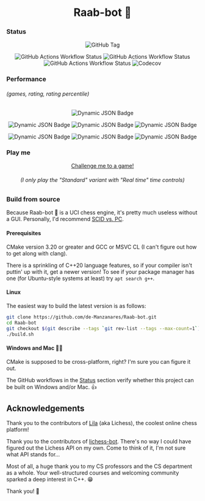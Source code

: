<div align="center">

# Raab-bot :rabbit:

</div>

### Status

<div align="center">

![GitHub Tag](https://img.shields.io/github/v/tag/de-Manzanares/Raab-bot?style=for-the-badge&label=latest&color=290b5e)

![GitHub Actions Workflow Status](https://img.shields.io/github/actions/workflow/status/de-Manzanares/Raab-bot/.github%2Fworkflows%2Fcmake-macos-latest.yml?logo=github&label=macos)
![GitHub Actions Workflow Status](https://img.shields.io/github/actions/workflow/status/de-Manzanares/Raab-bot/.github%2Fworkflows%2Fcmake-ubuntu-latest.yml?logo=github&label=ubuntu)
![GitHub Actions Workflow Status](https://img.shields.io/github/actions/workflow/status/de-Manzanares/Raab-bot/.github%2Fworkflows%2Fcmake-windows-latest.yml?logo=github&label=windows)
![Codecov](https://img.shields.io/codecov/c/github/de-Manzanares/Raab-bot)

</div>

### Performance

###### (games, rating, rating percentile)

<div align="center">

![Dynamic JSON Badge](https://img.shields.io/badge/dynamic/json?url=https%3A%2F%2Flichess.org%2Fapi%2Fuser%2FRaab-bot&query=%24.count.rated&logo=lichess&label=games&style=for-the-badge)

![Dynamic JSON Badge](https://img.shields.io/badge/dynamic/json?url=https%3A%2F%2Flichess.org%2Fapi%2Fuser%2FRaab-bot&query=perfs.bullet.rating&logo=lichess&label=bullet)
![Dynamic JSON Badge](https://img.shields.io/badge/dynamic/json?url=https%3A%2F%2Flichess.org%2Fapi%2Fuser%2FRaab-bot&query=perfs.blitz.rating&logo=lichess&label=blitz)
![Dynamic JSON Badge](https://img.shields.io/badge/dynamic/json?url=https%3A%2F%2Flichess.org%2Fapi%2Fuser%2FRaab-bot&query=perfs.rapid.rating&logo=lichess&label=rapid)

![Dynamic JSON Badge](https://img.shields.io/badge/dynamic/json?url=https%3A%2F%2Flichess.org%2Fapi%2Fuser%2FRaab-bot%2Fperf%2Fbullet&query=%24.percentile&suffix=%25&logo=lichess&label=bullet)
![Dynamic JSON Badge](https://img.shields.io/badge/dynamic/json?url=https%3A%2F%2Flichess.org%2Fapi%2Fuser%2FRaab-bot%2Fperf%2Fblitz&query=%24.percentile&suffix=%25&logo=lichess&label=blitz)
![Dynamic JSON Badge](https://img.shields.io/badge/dynamic/json?url=https%3A%2F%2Flichess.org%2Fapi%2Fuser%2FRaab-bot%2Fperf%2Frapid&query=%24.percentile&suffix=%25&logo=lichess&label=rapid)

</div>

### Play me

<div align="center">

[Challenge me to a game!](https://lichess.org/?user=Raab-bot#friend)

###### (I only play the "Standard" variant with "Real time" time controls)

</div>

### Build from source

Because Raab-bot 🐰 is a UCI chess engine, it's pretty much useless without a
GUI.
Personally, I'd recommend [SCID vs. PC](https://scidvspc.sourceforge.net/).

#### Prerequisites

CMake version 3.20 or greater and GCC or MSVC CL
(I can't figure out how to get along with clang).

There is a sprinkling of C++20 language features, so if your compiler isn't
puttin' up with it, get a newer version!
To see if your package manager has one (for Ubuntu-style systems at least)
try ```apt search g++```.

#### Linux

The easiest way to build the latest version is as follows:

```bash
git clone https://github.com/de-Manzanares/Raab-bot.git
cd Raab-bot
git checkout $(git describe --tags `git rev-list --tags --max-count=1`)
./build.sh
```

#### Windows and Mac 🤷‍♂️

CMake is supposed to be cross-platform, right? I'm sure you can figure it out.

The GitHub workflows in the [Status](#Status) section verify whether this
project can be built on Windows and/or Mac.
👍

## Acknowledgements

Thank you to the contributors of [Lila](https://github.com/lichess-org/lila)
(aka Lichess),
the coolest online chess platform!

Thank you to the contributors
of [lichess-bot](https://github.com/lichess-bot-devs/lichess-bot).
There's no way I could have figured out the Lichess API on my own.
Come to think of it, I'm not sure what API stands for...

Most of all, a huge thank you to my CS professors and the CS department as a
whole.
Your well-structured courses and welcoming community sparked a deep
interest in C++.
😁

Thank you! 🙏
